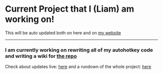# Current Project that I (Liam) am working on!
This will be auto updated both on here and on [my website](https://liam-s-c.github.io/)

-----

### I am currently working on rewriting all of my autohotkey code and writing a wiki for [the repo](https://github.com/Liam-s-c/AHK)

Check about updates live: [here](https://github.com/Liam-s-c/AHK/issues/1) and a rundown of the whole project: [here](url)
